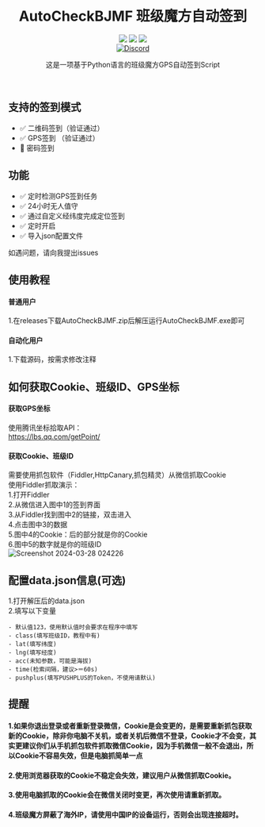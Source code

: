 <div align="center">
    <h1>AutoCheckBJMF 班级魔方自动签到</h1>
    <img src="https://img.shields.io/github/license/JasonYANG170/AutoCheckBJMF?label=License&style=for-the-badge">
    <img src="https://img.shields.io/github/commit-activity/w/JasonYANG170/AutoCheckBJMF?style=for-the-badge">
<img src="https://img.shields.io/github/languages/count/JasonYANG170/AutoCheckBJMF?logo=python&style=for-the-badge">
	<br>
    	<a href="https://discord.com/invite/az3ceRmgVe"><img alt="Discord" src="https://img.shields.io/discord/978108215499816980?style=social&logo=discord&label=echosec"></a>
  <br>

这是一项基于Python语言的班级魔方GPS自动签到Script
  
<br>

</div>

## 支持的签到模式  
- ✅ 二维码签到（验证通过）
- ✅ GPS签到  （验证通过）
- 🚧 密码签到  

## 功能
- ✅ 定时检测GPS签到任务
- ✅ 24小时无人值守
- ✅ 通过自定义经纬度完成定位签到
- ✅ 定时开启
- ✅ 导入json配置文件  

如遇问题，请向我提出issues
## 使用教程
#### 普通用户
1.在releases下载AutoCheckBJMF.zip后解压运行AutoCheckBJMF.exe即可
#### 自动化用户
1.下载源码，按需求修改注释
## 如何获取Cookie、班级ID、GPS坐标
#### 获取GPS坐标
使用腾讯坐标拾取API：  
https://lbs.qq.com/getPoint/
#### 获取Cookie、班级ID
需要使用抓包软件（Fiddler,HttpCanary,抓包精灵）从微信抓取Cookie  
使用Fiddler抓取演示：  
1.打开Fiddler  
2.从微信进入图中1的签到界面  
3.从Fiddler找到图中2的链接，双击进入  
4.点击图中3的数据  
5.图中4的Cookie：后的部分就是你的Cookie  
6.图中5的数字就是你的班级ID  
![Screenshot 2024-03-28 024226](https://github.com/JasonYANG170/AutoCheckBJMF/assets/39414350/6453fc70-f8a9-4336-8778-21a642424732)



## 配置data.json信息(可选)
1.打开解压后的data.json  
2.填写以下变量  

    - 默认值123，使用默认值时会要求在程序中填写
    - class(填写班级ID，教程中有)  
    - lat(填写纬度)  
    - lng(填写经度)
    - acc(未知参数，可能是海拔)  
    - time(检索间隔，建议>＝60s)  
    - pushplus(填写PUSHPLUS的Token，不使用请默认)
   
## 提醒
#### 1.如果你**退出登录**或者**重新登录微信**，Cookie是会变更的，是**需要重新抓包获取新的Cookie**，除非你电脑不关机，或者关机后微信不登录，Cookie才不会变，其实更**建议你们从手机抓包软件抓取微信Cookie**，因为手机微信一般不会退出，所以Cookie不容易失效，但是电脑抓简单一点
#### 2.使用浏览器获取的Cookie不稳定会失效，建议用户从微信抓取Cookie。
#### 3.使用电脑抓取的Cookie会在微信关闭时变更，再次使用请重新抓取。
#### 4.班级魔方屏蔽了海外IP，请使用中国IP的设备运行，否则会出现连接超时。





